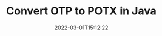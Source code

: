 ---
############################# Static ############################
layout: "auto-gen-conversion"
date: 2022-03-01T15:12:22
draft: false
otherformats: bmp doc docm docx dot dotm dotx epub gif ico jpeg jpg md odt ott pdf png psd rtf tex tif tiff txt xps
breadcrumb: OTP to POTX in Java

############################# Head ############################
head_title: "Convert OTP to POTX in Java"
head_description: "OTP to POTX conversion in Java with a few lines of code. Convert over 160 file formats using the GroupDocs Document Conversion API for Java."

############################# Header ############################
title: "Convert OTP to POTX in Java"
description: "OTP to POTX conversion with a few lines of Java code"
bg_image: "https://cms.admin.containerize.com/templates/aspose/App_Themes/V3/images/bg/header1.png"
bg_overlay: false
button:
    enable: true

############################# SubMenu ############################
submenu:
    enable: true

    left:
        img_alt: "GroupDocs.Conversion for Java"
        image: "https://cms.admin.containerize.com/templates/groupdocs/images/product-logos/90x90-noborder/groupdocs-conversion-java.png"
        product: "GroupDocs.Conversion"
        platform: "Java"

    

############################# About ############################
about:
    enable: true
    title: "About GroupDocs.Conversion for Java API"
    content: |
        [GroupDocs.Conversion for Java](https://products.groupdocs.com/conversion/java/) is an advanced file format conversion API for converting between popular image and document formats such as Microsoft Office, OpenDocument, PDF, HTML, email, CAD. and much more with just a few lines of code. The native API automatically detects the formats of the original documents and offers many options for customizing the converted documents. Along with the function of extracting information from a document, it also supports caching of the conversion results to the local disk by default. However, any type of cache storage can be supported by implementing the appropriate interfaces - Amazon S3, Dropbox, Google Drive, Windows Azure, Reddis, or any others.
    

overview:
    enable: true
    content: |
        Convert your OTP files to POTX files in Java. It only takes a couple of lines of Java code on any platform of your choice, such as Windows, Linux, macOS.
        You can try converting OTP to POTX for free and evaluate the quality of the conversion results.
        Along with simple file conversion scripts, you can try more sophisticated options for loading the OTP source file and storing the POTX output.
        
        For example, for the source file OTP, you can use the following upload options:

        * automatic detection of the file format;
        * specify a password for protected files (if the file format supports it);
        * replace missing fonts to preserve the appearance of the document.

        There are also advanced conversion options for the POTX file:

        * convert a specific page of a document or a range of pages;
        * add a watermark to the converted POTX.

        Once the conversion is complete, you can save the POTX file to your local file path or to any third party storage such as FTP, Amazon S3, Google Drive, Dropbox etc.
        Please note - to convert OTP to POTX, you do not need to install any additional software, such as MS Office, Open Office, Adobe Acrobat Reader etc. 


############################# Steps ############################
steps:
    enable: true
    title_left: "Steps to Convert OTP to POTX in Java"
    content_left: |
        [GroupDocs.Conversion](https://products.groupdocs.com/conversion/java/) allows developers to easily convert a OTP file to POTX with a few lines of code.

        * Create a new instance of the Converter class and upload the file OTP with the full path
        * Set ConvertOptions for document type to POTX.
        * Call the convert() method and pass the document name (full path) and format (POTX) as a parameter
        
    title_right: "System Requirements"
    content_right: |
        Basic conversion using GroupDocs.Conversion for the Java API can be done with just a few lines of code. Our APIs are supported on all major platforms and operating systems. Before executing the code below, make sure you have the following prerequisites installed on your system.

        * Operating systems: Microsoft Windows, Linux, MacOS
        * Development environment: NetBeans, Intellij IDEA, Eclipse, etc.
        * Java runtime: J2SE 6.0 and above
        * Get the latest GroupDocs.Conversion for Java from [Maven](https://repository.groupdocs.com/webapp/#/artifacts/browse/tree/General/repo/com/groupdocs/groupdocs-conversion)
        
    code: |
        ```java
        // Load source file OTP for conversion
        Converter converter = new Converter("input.otp");
        // Prepare conversion options for target format POTX
        ConvertOptions convertOptions = new FileType().fromExtension("potx").getConvertOptions();
        // Convert to POTX format
        converter.convert("output.potx", convertOptions);
        
        ```
        
demos:
    enable: true
    title: "OTP to POTX Live Demo"
    content: |
       Convert OTP to POTX now by visiting the [GroupDocs.Conversion App](https://products.groupdocs.app/conversion/family) website. The free demo has the following benefits
       

more_formats:
    enable: true
    title: "Other supported OTP conversions in Java"
    content: "You can also convert OTP to many other file formats. Please see the list below."
       
       
back_to_top:
    enable: true
---